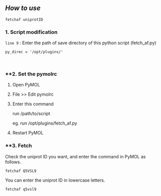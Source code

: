 ## ***How to use***

`fetchaf uniprotID`


### **1. Script modification**

`line 9` : Enter the path of save directory of this python script (fetch_af.py)

    py_direc = '/opt/plugins/'

<br/>

### **2. Set the pymolrc

1) Open PyMOL

2) File >> Edit pymolrc

3) Enter this command

    run /path/to/script

    eg. 
    run /opt/plugins/fetch_af.py

3) Restart PyMOL


### **3. Fetch

Check the uniprot ID you want, and enter the command in PyMOL as follows.

    fetchaf Q5VSL9


You can enter the uniprot ID in lowercase letters.

    fetchaf q5vsl9

